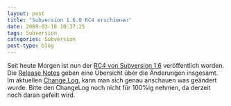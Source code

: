 ```yaml
---
layout: post
title: "Subversion 1.6.0 RC4 erschienen"
date: 2009-03-18 10:37:25
tags: Subversion
categories: Subversion
post-type: blog
---
```

Seit heute Morgen ist nun der <a href="http://subversion.tigris.org/ds/viewMessage.do?dsForumId=462&dsMessageId=1345448">RC4 von Subversion 1.6</a> veröffentlich worden. Die <a href="http://subversion.tigris.org/svn_1.6_releasenotes.html">Release Notes</a> geben eine Übersicht über die Änderungen insgesamt. Im aktuellen <a href="http://svn.collab.net/repos/svn/trunk/CHANGES">Change Log</a>, kann man sich genau anschauen was geändert wurde. Bitte den ChangeLog noch nicht für 100%ig nehmen, da derzeit noch daran gefeilt wird.
